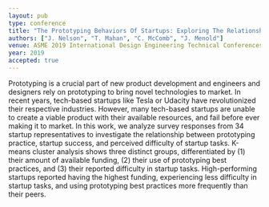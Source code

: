 ```yaml
---
layout: pub
type: conference
title: "The Prototyping Behaviors Of Startups: Exploring The Relationship Between Prototyping Behavior And The Financial Success Of Startups"
authors: ["J. Nelson", "T. Mahan", "C. McComb", "J. Menold"]
venue: ASME 2019 International Design Engineering Technical Conferences and Computers and Information in Engineering Conference
year: 2019
accepted: true
---
```

Prototyping is a crucial part of new product development and engineers and designers rely on prototyping to bring novel technologies to market. In recent years, tech-based startups like Tesla or Udacity have revolutionized their respective industries. However, many tech-based startups are unable to create a viable product with their available resources, and fail before ever making it to market. In this work, we analyze survey responses from 34 startup representatives to investigate the relationship between prototyping practice, startup success, and perceived difficulty of startup tasks. K-means cluster analysis shows three distinct groups, differentiated by (1) their amount of available funding, (2) their use of prototyping best practices, and (3) their reported difficulty in startup tasks. High-performing startups reported having the highest funding, experiencing less difficulty in startup tasks, and using prototyping best practices more frequently than their peers.
